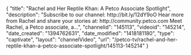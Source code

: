 {
    "title": "Rachel and Her Reptile Khan: A Petco Associate Spotlight",
    "description": "Subscribe to our channel: http:\/\/bit.ly\/12dY9oO Hear more from Rachel and share your stories at: http:\/\/community.petco.com Meet Rachel, a Petco associate, a...",
    "channelid": "145113",
    "videoid": "145214",
    "date_created": "1394762631",
    "date_modified": "1418181180",
    "type": "captivate",
    "layout": "channelVideo",
    "url": "\/petco-tv\/rachel-and-her-reptile-khan-a-petco-associate-spotlight\/145113-145214"
}